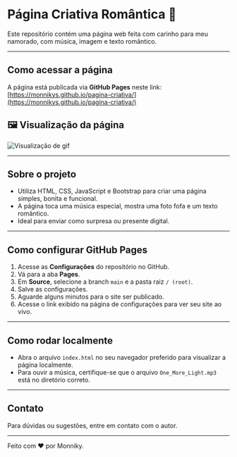 # Página Criativa Romântica 💖

Este repositório contém uma página web feita com carinho para meu namorado, com música, imagem e texto romântico.

---

## Como acessar a página

A página está publicada via **GitHub Pages** neste link:  
[https://monnikys.github.io/pagina-criativa/](https://monnikys.github.io/pagina-criativa/)

## 🖼️ Visualização da página  
![Visualização de gif](paginagif.gif)

---

## Sobre o projeto

- Utiliza HTML, CSS, JavaScript e Bootstrap para criar uma página simples, bonita e funcional.
- A página toca uma música especial, mostra uma foto fofa e um texto romântico.
- Ideal para enviar como surpresa ou presente digital.

---

## Como configurar GitHub Pages

1. Acesse as **Configurações** do repositório no GitHub.
2. Vá para a aba **Pages**.
3. Em **Source**, selecione a branch `main` e a pasta raiz `/ (root)`.
4. Salve as configurações.
5. Aguarde alguns minutos para o site ser publicado.
6. Acesse o link exibido na página de configurações para ver seu site ao vivo.

---

## Como rodar localmente

- Abra o arquivo `index.html` no seu navegador preferido para visualizar a página localmente.
- Para ouvir a música, certifique-se que o arquivo `One_More_Light.mp3` está no diretório correto.

---

## Contato

Para dúvidas ou sugestões, entre em contato com o autor.

---

Feito com ❤️ por Monniky.
